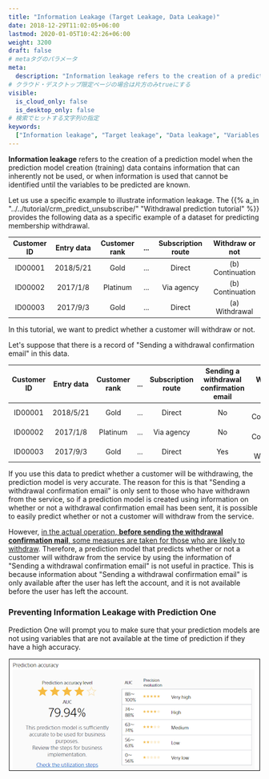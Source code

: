```yaml
---
title: "Information Leakage (Target Leakage, Data Leakage)"
date: 2018-12-29T11:02:05+06:00
lastmod: 2020-01-05T10:42:26+06:00
weight: 3200
draft: false
# metaタグのパラメータ
meta:
  description: "Information leakage refers to the creation of a prediction model when the prediction model creation (training) data contains information that can inherently not be used, or when information is used that cannot be identified until the variables to be predicted are known."
# クラウド・デスクトップ限定ページの場合は片方のみtrueにする
visible:
  is_cloud_only: false
  is_desktop_only: false
# 検索でヒットする文字列の指定
keywords:
  ["Information leakage", "Target leakage", "Data leakage", "Variables that cannot be used when predicting"]
---
```


**Information leakage** refers to the creation of a prediction model when the prediction model creation (training) data contains information that can inherently not be used, or when information is used that cannot be identified until the variables to be predicted are known.

Let us use a specific example to illustrate information leakage. The {{% a_in "../../tutorial/crm_predict_unsubscribe/" "Withdrawal prediction tutorial" %}} provides the following data as a specific example of a dataset for predicting membership withdrawal.

<div class="csv_table">

| Customer ID |  Entry data   | Customer rank | ... | Subscription route | Withdraw or not  |
| :-----: | :-------: | :--------: | :-: | :----------: | :-------: |
| ID00001 | 2018/5/21 |  Gold  | ... |     Direct     | (b) Continuation |
| ID00002 | 2017/1/8  |  Platinum  | ... |  Via agency  | (b) Continuation |
| ID00003 | 2017/9/3 |  Gold  | ... |     Direct     |  (a) Withdrawal  |

</div>

In this tutorial, we want to predict whether a customer will withdraw or not.

Let's suppose that there is a record of "Sending a withdrawal confirmation email" in this data.

<div class="csv_table">

| Customer ID |  Entry data   | Customer rank | ... | Subscription route | Sending a withdrawal confirmation email | Withdraw or not  |
| :-----: | :-------: | :--------: | :-: | :----------: | :------------------: | :-------: |
| ID00001 | 2018/5/21 |  Gold  | ... |     Direct     |         No         | (b) Continuation |
| ID00002 | 2017/1/8  |  Platinum  | ... |     Via agency     |         No         | (b) Continuation |
| ID00003 | 2017/9/3 |  Gold  | ... |     Direct     |         Yes         | (a) Withdrawal |

</div>

If you use this data to predict whether a customer will be withdrawing, the prediction model is very accurate.
The reason for this is that "Sending a withdrawal confirmation email" is only sent to those who have withdrawn from the service, so if a prediction model is created using information on whether or not a withdrawal confirmation email has been sent, it is possible to easily predict whether or not a customer will withdraw from the service.

However, <u>in the actual operation, <b>before sending the withdrawal confirmation mail</b>, some measures are taken for those who are likely to withdraw</u>.
Therefore, a prediction model that predicts whether or not a customer will withdraw from the service by using the information of "Sending a withdrawal confirmation email" is not useful in practice.
This is because information about "Sending a withdrawal confirmation email" is only available after the user has left the account, and it is not available before the user has left the account.

### Preventing Information Leakage with Prediction One

Prediction One will prompt you to make sure that your prediction models are not using variables that are not available at the time of prediction if they have a high accuracy.

![](../img_en/t_slide1.png)
